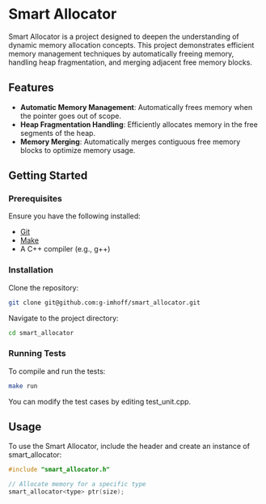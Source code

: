 # Smart Allocator

Smart Allocator is a project designed to deepen the understanding of dynamic memory allocation concepts. This project demonstrates efficient memory management techniques by automatically freeing memory, handling heap fragmentation, and merging adjacent free memory blocks.

## Features

- **Automatic Memory Management**: Automatically frees memory when the pointer goes out of scope.
- **Heap Fragmentation Handling**: Efficiently allocates memory in the free segments of the heap.
- **Memory Merging**: Automatically merges contiguous free memory blocks to optimize memory usage.

## Getting Started

### Prerequisites

Ensure you have the following installed:
- [Git](https://git-scm.com/)
- [Make](https://www.gnu.org/software/make/)
- A C++ compiler (e.g., g++)

### Installation

Clone the repository:
```bash
git clone git@github.com:g-imhoff/smart_allocator.git
```

Navigate to the project directory:

```bash
cd smart_allocator
```

### Running Tests
To compile and run the tests:

```bash
make run 
```
You can modify the test cases by editing test_unit.cpp.

## Usage
To use the Smart Allocator, include the header and create an instance of smart_allocator:

```cpp
#include "smart_allocator.h"

// Allocate memory for a specific type
smart_allocator<type> ptr(size);
```
